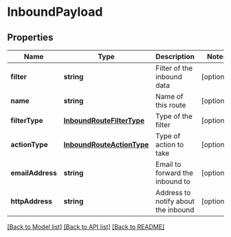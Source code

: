 # InboundPayload

## Properties
Name | Type | Description | Notes
------------ | ------------- | ------------- | -------------
**filter** | **string** | Filter of the inbound data | [optional] 
**name** | **string** | Name of this route | [optional] 
**filterType** | [**InboundRouteFilterType**](InboundRouteFilterType.md) | Type of the filter | [optional] 
**actionType** | [**InboundRouteActionType**](InboundRouteActionType.md) | Type of action to take | [optional] 
**emailAddress** | **string** | Email to forward the inbound to | [optional] 
**httpAddress** | **string** | Address to notify about the inbound | [optional] 

[[Back to Model list]](../README.md#documentation-for-models) [[Back to API list]](../README.md#documentation-for-api-endpoints) [[Back to README]](../README.md)


